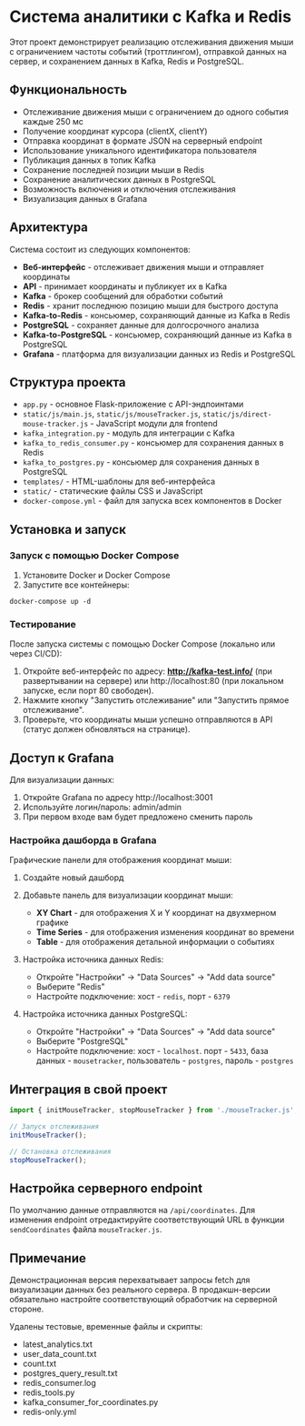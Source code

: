 # Система аналитики с Kafka и Redis

Этот проект демонстрирует реализацию отслеживания движения мыши с ограничением частоты событий (троттлингом), отправкой данных на сервер, и сохранением данных в Kafka, Redis и PostgreSQL.

## Функциональность

- Отслеживание движения мыши с ограничением до одного события каждые 250 мс
- Получение координат курсора (clientX, clientY)
- Отправка координат в формате JSON на серверный endpoint
- Использование уникального идентификатора пользователя
- Публикация данных в топик Kafka
- Сохранение последней позиции мыши в Redis
- Сохранение аналитических данных в PostgreSQL
- Возможность включения и отключения отслеживания
- Визуализация данных в Grafana

## Архитектура

Система состоит из следующих компонентов:
- **Веб-интерфейс** - отслеживает движения мыши и отправляет координаты 
- **API** - принимает координаты и публикует их в Kafka
- **Kafka** - брокер сообщений для обработки событий
- **Redis** - хранит последнюю позицию мыши для быстрого доступа
- **Kafka-to-Redis** - консьюмер, сохраняющий данные из Kafka в Redis
- **PostgreSQL** - сохраняет данные для долгосрочного анализа
- **Kafka-to-PostgreSQL** - консьюмер, сохраняющий данные из Kafka в PostgreSQL
- **Grafana** - платформа для визуализации данных из Redis и PostgreSQL

## Структура проекта

- `app.py` - основное Flask-приложение с API-эндпоинтами
- `static/js/main.js`, `static/js/mouseTracker.js`, `static/js/direct-mouse-tracker.js` - JavaScript модули для frontend
- `kafka_integration.py` - модуль для интеграции с Kafka
- `kafka_to_redis_consumer.py` - консьюмер для сохранения данных в Redis
- `kafka_to_postgres.py` - консьюмер для сохранения данных в PostgreSQL
- `templates/` - HTML-шаблоны для веб-интерфейса
- `static/` - статические файлы CSS и JavaScript
- `docker-compose.yml` - файл для запуска всех компонентов в Docker

## Установка и запуск

### Запуск с помощью Docker Compose

1. Установите Docker и Docker Compose
2. Запустите все контейнеры:
```
docker-compose up -d
```

### Тестирование

После запуска системы с помощью Docker Compose (локально или через CI/CD):

1. Откройте веб-интерфейс по адресу: **http://kafka-test.info/** (при развертывании на сервере) или http://localhost:80 (при локальном запуске, если порт 80 свободен).
2. Нажмите кнопку "Запустить отслеживание" или "Запустить прямое отслеживание".
3. Проверьте, что координаты мыши успешно отправляются в API (статус должен обновляться на странице).

## Доступ к Grafana

Для визуализации данных:

1. Откройте Grafana по адресу http://localhost:3001
2. Используйте логин/пароль: admin/admin
3. При первом входе вам будет предложено сменить пароль

### Настройка дашборда в Grafana

Графические панели для отображения координат мыши:

1. Создайте новый дашборд
2. Добавьте панель для визуализации координат мыши:
   - **XY Chart** - для отображения X и Y координат на двухмерном графике
   - **Time Series** - для отображения изменения координат во времени
   - **Table** - для отображения детальной информации о событиях

3. Настройка источника данных Redis:
   - Откройте "Настройки" → "Data Sources" → "Add data source"
   - Выберите "Redis"
   - Настройте подключение: хост - `redis`, порт - `6379`
   
4. Настройка источника данных PostgreSQL:
   - Откройте "Настройки" → "Data Sources" → "Add data source"
   - Выберите "PostgreSQL"
   - Настройте подключение: хост - `localhost`. порт - `5433`, база данных - `mousetracker`, пользователь - `postgres`, пароль - `postgres`

## Интеграция в свой проект

```javascript
import { initMouseTracker, stopMouseTracker } from './mouseTracker.js';

// Запуск отслеживания
initMouseTracker();

// Остановка отслеживания
stopMouseTracker();
```

## Настройка серверного endpoint

По умолчанию данные отправляются на `/api/coordinates`. Для изменения endpoint отредактируйте соответствующий URL в функции `sendCoordinates` файла `mouseTracker.js`.

## Примечание

Демонстрационная версия перехватывает запросы fetch для визуализации данных без реального сервера.
В продакшн-версии обязательно настройте соответствующий обработчик на серверной стороне.

Удалены тестовые, временные файлы и скрипты:
- latest_analytics.txt
- user_data_count.txt
- count.txt
- postgres_query_result.txt
- redis_consumer.log
- redis_tools.py
- kafka_consumer_for_coordinates.py
- redis-only.yml
